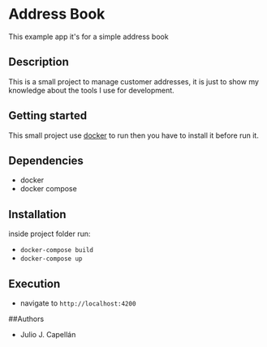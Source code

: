 # Address Book
This example app it's for a simple address book

## Description

This is a small project to manage customer addresses, it is just to show my knowledge about the tools I use for development.

## Getting started
This small project use [docker](https://www.docker.com/get-started/) to run then you have to install it before run it.

## Dependencies

* docker
* docker compose

## Installation
inside project folder run:
* ```docker-compose build```
* ```docker-compose up```

## Execution
* navigate to ```http://localhost:4200```


##Authors

* Julio J. Capellán

